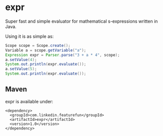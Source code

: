 expr
======

Super fast and simple evaluator for mathematical s-expressions written in Java. 

Using it is as simple as:

```java
Scope scope = Scope.create();   
Variable a = scope.getVariable("a");   
Expression expr = Parser.parse("3 + a * 4", scope);   
a.setValue(4);   
System.out.println(expr.evaluate());   
a.setValue(5);   
System.out.println(expr.evaluate());
```


## Maven

expr is available under:

    <dependency>
      <groupId>com.linkedin.featurefun</groupId>
      <artifactId>expr</artifactId>
      <version>1.0</version>
    </dependency>

